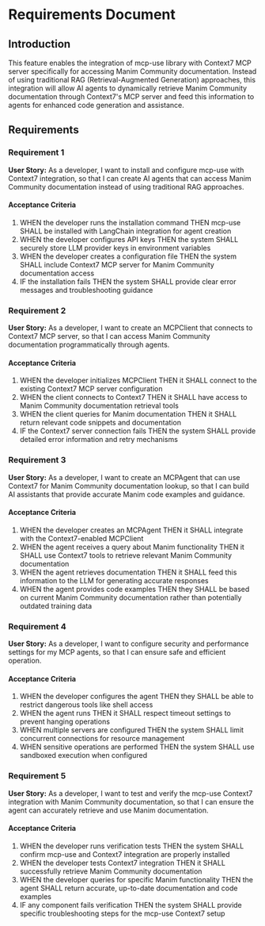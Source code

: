 # Requirements Document

## Introduction

This feature enables the integration of mcp-use library with Context7 MCP server specifically for accessing Manim Community documentation. Instead of using traditional RAG (Retrieval-Augmented Generation) approaches, this integration will allow AI agents to dynamically retrieve Manim Community documentation through Context7's MCP server and feed this information to agents for enhanced code generation and assistance.

## Requirements

### Requirement 1

**User Story:** As a developer, I want to install and configure mcp-use with Context7 integration, so that I can create AI agents that can access Manim Community documentation instead of using traditional RAG approaches.

#### Acceptance Criteria

1. WHEN the developer runs the installation command THEN mcp-use SHALL be installed with LangChain integration for agent creation
2. WHEN the developer configures API keys THEN the system SHALL securely store LLM provider keys in environment variables
3. WHEN the developer creates a configuration file THEN the system SHALL include Context7 MCP server for Manim Community documentation access
4. IF the installation fails THEN the system SHALL provide clear error messages and troubleshooting guidance

### Requirement 2

**User Story:** As a developer, I want to create an MCPClient that connects to Context7 MCP server, so that I can access Manim Community documentation programmatically through agents.

#### Acceptance Criteria

1. WHEN the developer initializes MCPClient THEN it SHALL connect to the existing Context7 MCP server configuration
2. WHEN the client connects to Context7 THEN it SHALL have access to Manim Community documentation retrieval tools
3. WHEN the client queries for Manim documentation THEN it SHALL return relevant code snippets and documentation
4. IF the Context7 server connection fails THEN the system SHALL provide detailed error information and retry mechanisms

### Requirement 3

**User Story:** As a developer, I want to create an MCPAgent that can use Context7 for Manim Community documentation lookup, so that I can build AI assistants that provide accurate Manim code examples and guidance.

#### Acceptance Criteria

1. WHEN the developer creates an MCPAgent THEN it SHALL integrate with the Context7-enabled MCPClient
2. WHEN the agent receives a query about Manim functionality THEN it SHALL use Context7 tools to retrieve relevant Manim Community documentation
3. WHEN the agent retrieves documentation THEN it SHALL feed this information to the LLM for generating accurate responses
4. WHEN the agent provides code examples THEN they SHALL be based on current Manim Community documentation rather than potentially outdated training data

### Requirement 4

**User Story:** As a developer, I want to configure security and performance settings for my MCP agents, so that I can ensure safe and efficient operation.

#### Acceptance Criteria

1. WHEN the developer configures the agent THEN they SHALL be able to restrict dangerous tools like shell access
2. WHEN the agent runs THEN it SHALL respect timeout settings to prevent hanging operations
3. WHEN multiple servers are configured THEN the system SHALL limit concurrent connections for resource management
4. WHEN sensitive operations are performed THEN the system SHALL use sandboxed execution when configured

### Requirement 5

**User Story:** As a developer, I want to test and verify the mcp-use Context7 integration with Manim Community documentation, so that I can ensure the agent can accurately retrieve and use Manim documentation.

#### Acceptance Criteria

1. WHEN the developer runs verification tests THEN the system SHALL confirm mcp-use and Context7 integration are properly installed
2. WHEN the developer tests Context7 integration THEN it SHALL successfully retrieve Manim Community documentation
3. WHEN the developer queries for specific Manim functionality THEN the agent SHALL return accurate, up-to-date documentation and code examples
4. IF any component fails verification THEN the system SHALL provide specific troubleshooting steps for the mcp-use Context7 setup